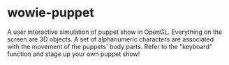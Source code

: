 wowie-puppet
============

A user interactive simulation of puppet show in OpenGL. Everything on the screen are 3D objects. A set of alphanumeric characters are associated with the movement of the puppets' body parts.
Refer to the "keyboard" function and stage up your own puppet show!  
